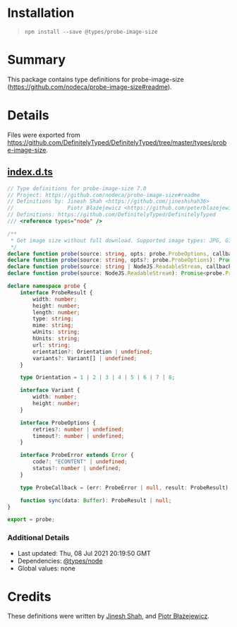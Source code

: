 # Installation
> `npm install --save @types/probe-image-size`

# Summary
This package contains type definitions for probe-image-size (https://github.com/nodeca/probe-image-size#readme).

# Details
Files were exported from https://github.com/DefinitelyTyped/DefinitelyTyped/tree/master/types/probe-image-size.
## [index.d.ts](https://github.com/DefinitelyTyped/DefinitelyTyped/tree/master/types/probe-image-size/index.d.ts)
````ts
// Type definitions for probe-image-size 7.0
// Project: https://github.com/nodeca/probe-image-size#readme
// Definitions by: Jinesh Shah <https://github.com/jineshshah36>
//                 Piotr Błażejewicz <https://github.com/peterblazejewicz>
// Definitions: https://github.com/DefinitelyTyped/DefinitelyTyped
/// <reference types="node" />

/**
 * Get image size without full download. Supported image types: JPG, GIF, PNG, WebP, BMP, TIFF, SVG, PSD.
 */
declare function probe(source: string, opts: probe.ProbeOptions, callback: probe.ProbeCallback): void;
declare function probe(source: string, opts?: probe.ProbeOptions): Promise<probe.ProbeResult>;
declare function probe(source: string | NodeJS.ReadableStream, callback: probe.ProbeCallback): void;
declare function probe(source: NodeJS.ReadableStream): Promise<probe.ProbeResult>;

declare namespace probe {
    interface ProbeResult {
        width: number;
        height: number;
        length: number;
        type: string;
        mime: string;
        wUnits: string;
        hUnits: string;
        url: string;
        orientation?: Orientation | undefined;
        variants?: Variant[] | undefined;
    }

    type Orientation = 1 | 2 | 3 | 4 | 5 | 6 | 7 | 8;

    interface Variant {
        width: number;
        height: number;
    }

    interface ProbeOptions {
        retries?: number | undefined;
        timeout?: number | undefined;
    }

    interface ProbeError extends Error {
        code?: "ECONTENT" | undefined;
        status?: number | undefined;
    }

    type ProbeCallback = (err: ProbeError | null, result: ProbeResult) => void;

    function sync(data: Buffer): ProbeResult | null;
}

export = probe;

````

### Additional Details
 * Last updated: Thu, 08 Jul 2021 20:19:50 GMT
 * Dependencies: [@types/node](https://npmjs.com/package/@types/node)
 * Global values: none

# Credits
These definitions were written by [Jinesh Shah](https://github.com/jineshshah36), and [Piotr Błażejewicz](https://github.com/peterblazejewicz).
